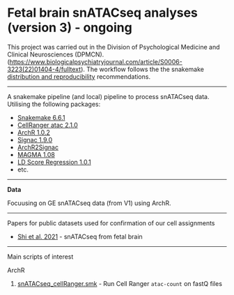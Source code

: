 # Fetal brain snATACseq analyses (version 3) - ongoing

This project was carried out in the Division of Psychological Medicine and Clinical Neurosciences (DPMCN). (https://www.biologicalpsychiatryjournal.com/article/S0006-3223(22)01404-4/fulltext). The workflow follows the the snakemake [distribution and reproducibility](https://snakemake.readthedocs.io/en/stable/snakefiles/deployment.html) recommendations. 

***

A snakemake pipeline (and local) pipeline to process snATACseq data. Utilising the following packages:

+ [Snakemake 6.6.1](https://snakemake.readthedocs.io/en/stable/)
+ [CellRanger atac 2.1.0](https://support.10xgenomics.com/single-cell-atac/software/pipelines/latest/algorithms/overview)
+ [ArchR 1.0.2](https://www.archrproject.com) 
+ [Signac 1.9.0](https://stuartlab.org/signac/)
+ [ArchR2Signac](https://bioconductor.org/packages/release/bioc/html/scDblFinder.html)
+ [MAGMA 1.08](https://ctg.cncr.nl/software/magma)
+ [LD Score Regression 1.0.1](https://github.com/bulik/ldsc)
+ etc.

***

**Data**

Focuusing on GE snATACseq data (from V1) using ArchR. 

***

Papers for public datasets used for confirmation of our cell assignments 

+ [Shi et al. 2021](https://www.science.org/doi/10.1126/science.abj6641) - snATACseq from fetal brain
 
***

Main scripts of interest

ArchR

1. [snATACseq_cellRanger.smk](workflow/rules/snATACseq_cellRanger.smk) - Run Cell Ranger `atac-count` on fastQ files 

